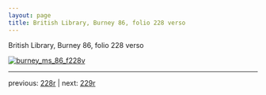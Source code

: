 ```yaml
---
layout: page
title: British Library, Burney 86, folio 228 verso
---
```


British Library, Burney 86, folio 228 verso

[![burney_ms_86_f228v](http://www.homermultitext.org/iipsrv?IIIF=/project/homer/pyramidal/deepzoom/bl/burney86imgs/v1/burney_ms_86_f228v.tif/full/800,/0/default.jpg)](http://www.homermultitext.org/ict2/?urn=urn:cite2:bl:burney86imgs.v1:burney_ms_86_f228v) 

---

previous:  [228r](../228r/) | next: [229r](../229r/)